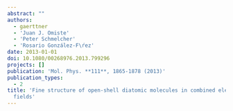 ```yaml
---
abstract: ""
authors:
  - gaerttner
  - 'Juan J. Omiste'
  - 'Peter Schmelcher'
  - 'Rosario González-F\ŕez'
date: 2013-01-01
doi: 10.1080/00268976.2013.799296
projects: []
publication: 'Mol. Phys. **111**, 1865-1878 (2013)'
publication_types:
  - 2
title: 'Fine structure of open-shell diatomic molecules in combined electric and magnetic
  fields'
---
```

